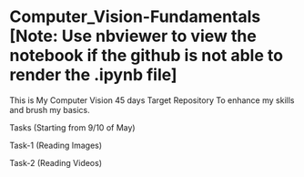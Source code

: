 # Computer_Vision-Fundamentals             [Note: Use nbviewer to view the notebook if the github is not able to render the .ipynb file]
This is My Computer Vision 45 days Target Repository To enhance my skills and brush my basics.

Tasks (Starting from 9/10 of May) 

Task-1 (Reading Images)

Task-2 (Reading Videos)

